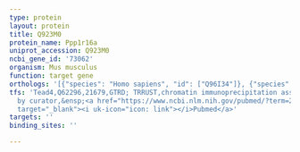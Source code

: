 ```yaml
---
type: protein
layout: protein
title: Q923M0
protein_name: Ppp1r16a
uniprot_accession: Q923M0
ncbi_gene_id: '73062'
organism: Mus musculus
function: target gene
orthologs: '[{"species": "Homo sapiens", "id": ["Q96I34"]}, {"species": "Rattus norvegicus", "id": ["D3ZVR8"]}]'
tfs: 'Tead4,Q62296,21679,GTRD; TRRUST,chromatin immunoprecipitation assay; inferred
  by curator,&ensp;<a href="https://www.ncbi.nlm.nih.gov/pubmed/?term=29087512%5Buid%5D+OR+27924024%5Buid%5D+OR+15520314%5Buid%5D"
  target="_blank"><i uk-icon="icon: link"></i>Pubmed</a>'
targets: ''
binding_sites: ''

---
```

